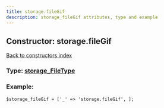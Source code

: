 ```yaml
---
title: storage.fileGif
description: storage_fileGif attributes, type and example
---
```

## Constructor: storage.fileGif  
[Back to constructors index](index.md)






### Type: [storage\_FileType](../types/storage_FileType.md)


### Example:

```
$storage_fileGif = ['_' => 'storage.fileGif', ];
```  

